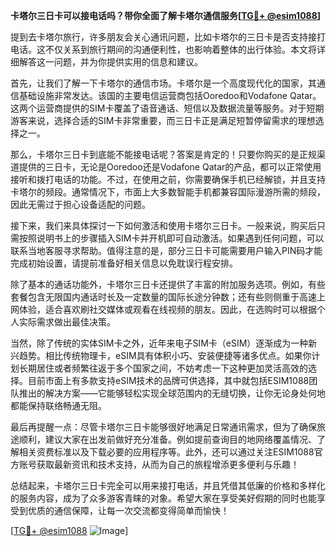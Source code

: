 **卡塔尔三日卡可以接电话吗？带你全面了解卡塔尔通信服务[[TG💪+ @esim1088](https://t.me/s/esim1088)]**

提到去卡塔尔旅行，许多朋友会关心通讯问题，比如卡塔尔的三日卡是否支持接打电话。这不仅关系到旅行期间的沟通便利性，也影响着整体的出行体验。本文将详细解答这一问题，并为你提供实用的信息和建议。

首先，让我们了解一下卡塔尔的通信市场。卡塔尔是一个高度现代化的国家，其通信基础设施非常发达。该国的主要电信运营商包括Ooredoo和Vodafone Qatar。这两个运营商提供的SIM卡覆盖了语音通话、短信以及数据流量等服务。对于短期游客来说，选择合适的SIM卡非常重要，而三日卡正是满足短暂停留需求的理想选择之一。

那么，卡塔尔三日卡到底能不能接电话呢？答案是肯定的！只要你购买的是正规渠道提供的三日卡，无论是Ooredoo还是Vodafone Qatar的产品，都可以正常使用接听和拨打电话的功能。不过，在使用之前，你需要确保手机已经解锁，并且支持卡塔尔的频段。通常情况下，市面上大多数智能手机都兼容国际漫游所需的频段，因此无需过于担心设备适配的问题。

接下来，我们来具体探讨一下如何激活和使用卡塔尔三日卡。一般来说，购买后只需按照说明书上的步骤插入SIM卡并开机即可自动激活。如果遇到任何问题，可以联系当地客服寻求帮助。值得注意的是，部分三日卡可能需要用户输入PIN码才能完成初始设置，请提前准备好相关信息以免耽误行程安排。

除了基本的通话功能外，卡塔尔三日卡还提供了丰富的附加服务选项。例如，有些套餐包含无限国内通话时长及一定数量的国际长途分钟数；还有些则侧重于高速上网体验，适合喜欢刷社交媒体或观看在线视频的朋友。因此，在选购时可以根据个人实际需求做出最佳决策。

当然，除了传统的实体SIM卡之外，近年来电子SIM卡（eSIM）逐渐成为一种新兴趋势。相比传统物理卡，eSIM具有体积小巧、安装便捷等诸多优点。如果你计划长期居住或者频繁往返于多个国家之间，不妨考虑一下这种更加灵活高效的选择。目前市面上有多款支持eSIM技术的品牌可供选择，其中就包括ESIM1088团队推出的解决方案——它能够轻松实现全球范围内的无缝切换，让你无论身处何地都能保持联络畅通无阻。

最后再提醒一点：尽管卡塔尔三日卡能够很好地满足日常通讯需求，但为了确保旅途顺利，建议大家在出发前做好充分准备。例如提前查询目的地网络覆盖情况、了解相关资费标准以及下载必要的应用程序等。此外，还可以通过关注ESIM1088官方账号获取最新资讯和技术支持，从而为自己的旅程增添更多便利与乐趣！

总结起来，卡塔尔三日卡完全可以用来接打电话，并且凭借其低廉的价格和多样化的服务内容，成为了众多游客青睐的对象。希望大家在享受美好假期的同时也能享受到优质的通信保障，让每一次交流都变得简单而愉快！

[[TG💪+ @esim1088](https://t.me/s/esim1088) ![Image](https://i.postimg.cc/4NQfJmqS/Snipaste-2025-05-13-00-14-12.png)]